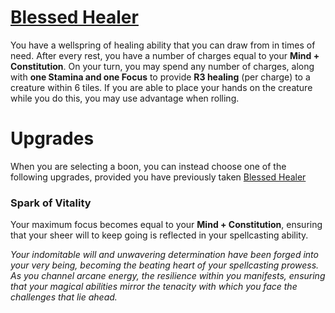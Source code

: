 # [Blessed Healer](Blessed%20Healer.md)
You have a wellspring of healing ability that you can draw from in times of need. After every rest, you have a number of charges equal to your **Mind + Constitution**. On your turn, you may spend any number of charges, along with **one Stamina and one Focus** to provide **R3 healing** (per charge) to a creature within 6 tiles. If you are able to place your hands on the creature while you do this, you may use advantage when rolling.

# Upgrades
When you are selecting a boon, you can instead choose one of the following upgrades, provided you have previously taken [Blessed Healer](Blessed%20Healer.md)

### Spark of Vitality
Your maximum focus becomes equal to your **Mind + Constitution**, ensuring that your sheer will to keep going is reflected in your spellcasting ability.

*Your indomitable will and unwavering determination have been forged into your very being, becoming the beating heart of your spellcasting prowess. As you channel arcane energy, the resilience within you manifests, ensuring that your magical abilities mirror the tenacity with which you face the challenges that lie ahead.*
